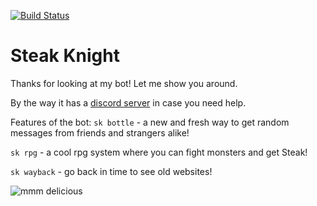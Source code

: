 [![Build Status](https://travis-ci.org/MaxGrosshandler/Steak-Knight.svg?branch=master)](https://travis-ci.org/MaxGrosshandler/Steak-Knight)
# Steak Knight

Thanks for looking at my bot! Let me show you around.

By the way it has a [discord server](https://discord.gg/4xbwxe6) in case you need help.

Features of the bot:
`sk bottle` - a new and fresh way to get random messages from friends and strangers alike!

`sk rpg` - a cool rpg system where you can fight monsters and get Steak!

`sk wayback` - go back in time to see old websites!

![mmm delicious](https://media.giphy.com/media/8BDrjcJxybobe/giphy.gif)
